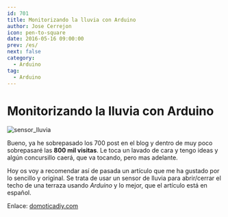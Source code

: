 ```yaml
---
id: 701
title: Monitorizando la lluvia con Arduino
author: Jose Cerrejon
icon: pen-to-square
date: 2016-05-16 09:00:00
prev: /es/
next: false
category:
  - Arduino
tag:
  - Arduino
---
```


# Monitorizando la lluvia con Arduino

![sensor_lluvia](/images/2016/05/rain_sensor_project.jpg)

Bueno, ya he sobrepasado los 700 post en el blog y dentro de muy poco sobrepasaré las **800 mil visitas**. Le toca un lavado de cara y tengo ideas y algún concursillo caerá, que va tocando, pero mas adelante.

Hoy os voy a recomendar así de pasada un artículo que me ha gustado por lo sencillo y original. Se trata de usar un sensor de lluvia para abrir/cerrar el techo de una terraza usando *Arduino* y lo mejor, que el artículo está en español.

Enlace: [domoticadiy.com](http://www.domoticadiy.com/monitorizando-la-lluvia/)